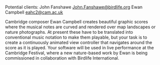 Potential clients: John Fanshawe <John.Fanshawe@birdlife.org> Ewan
Campbell <eahc2@cam.ac.uk>

Cambridge composer Ewan Campbell creates beautiful graphic scores where
the musical notes are curved and rendered over map landscapes or nature
photographs. At present these have to be translated into conventional
music notation to make them playable, but your task is to create a
continuously animated view controller that navigates around the score as
it is played. Your software will be used in live performance at the
Cambridge Festival, where a new nature-based work by Ewan is being
commissioned in collaboration with Birdlife International.